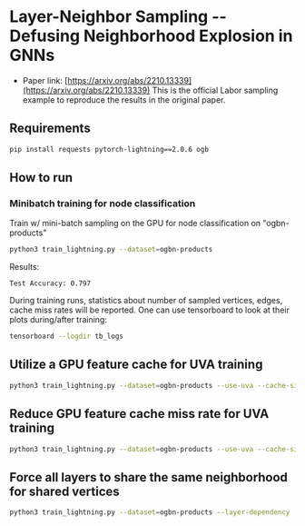 Layer-Neighbor Sampling -- Defusing Neighborhood Explosion in GNNs
============

- Paper link: [https://arxiv.org/abs/2210.13339](https://arxiv.org/abs/2210.13339)
This is the official Labor sampling example to reproduce the results in the original paper.

Requirements
------------

```bash
pip install requests pytorch-lightning==2.0.6 ogb
```

How to run
-------

### Minibatch training for node classification

Train w/ mini-batch sampling on the GPU for node classification on "ogbn-products"

```bash
python3 train_lightning.py --dataset=ogbn-products
```

Results:
```
Test Accuracy: 0.797
```

During training runs, statistics about number of sampled vertices, edges,
cache miss rates will be reported. One can use tensorboard to look at their plots
during/after training:

```bash
tensorboard --logdir tb_logs
```

## Utilize a GPU feature cache for UVA training

```bash
python3 train_lightning.py --dataset=ogbn-products --use-uva --cache-size=500000
```

## Reduce GPU feature cache miss rate for UVA training

```bash
python3 train_lightning.py --dataset=ogbn-products --use-uva --cache-size=500000 --batch-dependency=64
```

## Force all layers to share the same neighborhood for shared vertices

```bash
python3 train_lightning.py --dataset=ogbn-products --layer-dependency
```